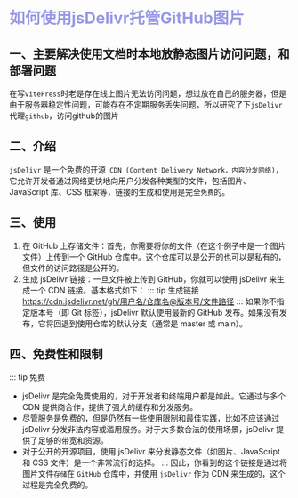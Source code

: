 # <font color=#9898E5>如何使用jsDelivr托管GitHub图片</font>

## 一、主要解决使用文档时本地放静态图片访问问题，和部署问题

在写`vitePress`时老是存在线上图片无法访问问题，想过放在自己的服务器，但是由于服务器稳定性问题，可能存在不定期服务丢失问题，所以研究了下`jsDelivr`代理`github`，访问github的图片

## 二、介绍

`jsDelivr` 是一个免费的开源` CDN (Content Delivery Network，内容分发网络)`，它允许开发者通过网络更快地向用户分发各种类型的文件，包括图片、JavaScript 库、CSS 框架等，链接的生成和使用是完全`免费`的。

## 三、使用

1. 在 GitHub 上存储文件：首先，你需要将你的文件（在这个例子中是一个图片文件）上传到一个 GitHub 仓库中。这个仓库可以是公开的也可以是私有的，但文件的访问路径是公开的。
2. 生成 jsDelivr 链接：一旦文件被上传到 GitHub，你就可以使用 jsDelivr 来生成一个 CDN 链接。基本格式如下：
::: tip 生成链接
  https://cdn.jsdelivr.net/gh/用户名/仓库名@版本号/文件路径
:::
如果你不指定版本号（即 Git 标签），jsDelivr 默认使用最新的 GitHub 发布。如果没有发布，它将回退到使用仓库的默认分支（通常是 master 或 main）。

## 四、免费性和限制
::: tip 免费
- jsDelivr 是完全免费使用的，对于开发者和终端用户都是如此。它通过与多个 CDN 提供商合作，提供了强大的缓存和分发服务。
- 尽管服务是免费的，但是仍然有一些使用限制和最佳实践，比如不应该通过 jsDelivr 分发非法内容或滥用服务。对于大多数合法的使用场景，jsDelivr 提供了足够的带宽和资源。
- 对于公开的开源项目，使用 jsDelivr 来分发静态文件（如图片、JavaScript 和 CSS 文件）是一个非常流行的选择。
:::
因此，你看到的这个链接是通过将图片文件`存储`在 `GitHub` 仓库中，并使用 `jsDelivr` 作为 CDN 来生成的，这个过程是完全免费的。

